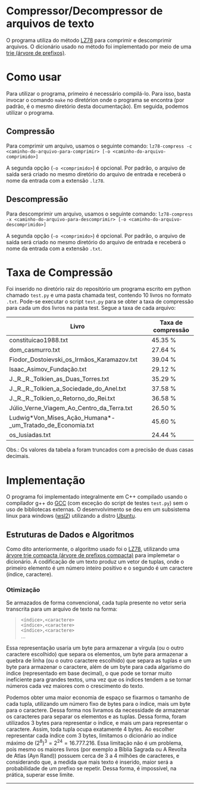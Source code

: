 # Compressor/Decompressor de arquivos de texto

O programa utiliza do método [LZ78](https://pt.wikipedia.org/wiki/LZ78) para comprimir e descomprimir arquivos. O dicionário usado no método foi implementado por meio de uma [trie (árvore de prefixos)](https://pt.wikipedia.org/wiki/Trie).

# Como usar

Para utilizar o programa, primeiro é necessário compilá-lo. Para isso, basta invocar o comando `make` no diretórion onde o programa se encontra (por padrão, é o mesmo diretório desta documentação). Em seguida, podemos utilizar o programa.

## Compressão

Para comprimir um arquivo, usamos o seguinte comando:
`lz78-compress -c <caminho-do-arquivo-para-comprimir> [-o <caminho-do-arquivo-comprimido>]`

A segunda opção (`-o <comprimido>`) é opcional. Por padrão, o arquivo de saída será criado no mesmo diretório do arquivo de entrada e receberá o nome da entrada com a extensão `.lz78`.

## Descompressão

Para descomprimir um arquivo, usamos o seguinte comando:
`lz78-compress -x <caminho-do-arquivo-para-descomprimir> [-o <caminho-do-arquivo-descomprimido>]`

A segunda opção (`-o <comprimido>`) é opcional. Por padrão, o arquivo de saída será criado no mesmo diretório do arquivo de entrada e receberá o nome da entrada com a extensão `.txt`.

# Taxa de Compressão

Foi inserido no diretório raiz do repositório um programa escrito em python chamado `test.py` e uma pasta chamada test, contendo 10 livros no formato `.txt`. Pode-se executar o script `test.py` para se obter a taxa de compressão para cada um dos livros na pasta test. Segue a taxa de cada arquivo:

| Livro                                                      | Taxa de compressão |
| ---------------------------------------------------------- | ------------------ |
| constituicao1988.txt                                       | 45.35 %            |
| dom_casmurro.txt                                           | 27.64 %            |
| Fiodor_Dostoievski_os_Irmãos_Karamazov.txt                 | 39.04 %            |
| Isaac_Asimov_Fundação.txt                                  | 29.12 %            |
| J.\_R.\_R.\_Tolkien_as_Duas_Torres.txt                     | 35.29 %            |
| J.\_R.\_R.\_Tolkien_a_Sociedade_do_Anel.txt                | 37.58 %            |
| J.\_R.\_R.\_Tolkien_o_Retorno_do_Rei.txt                   | 36.58 %            |
| Júlio_Verne_Viagem_Ao_Centro_da_Terra.txt                  | 26.50 %            |
| Ludwig\*Von_Mises_Ação_Humana\*\-_um_Tratado_de_Economia.txt | 45.60 %            |
| os_lusiadas.txt                                            | 24.44 %            |

Obs.: Os valores da tabela a foram truncados com a precisão de duas casas decimais.

# Implementação

O programa foi implementado integralmente em C++ compilado usando o compilador g++ do [GCC](https://gcc.gnu.org/) (com exceção do script de testes `test.py`) sem o uso de bibliotecas externas. O desenvolvimento se deu em um subsistema linux para windows ([wsl2](https://learn.microsoft.com/en-us/windows/wsl/)) utilizando a distro [Ubuntu](https://ubuntu.com/wsl).

## Estruturas de Dados e Algoritmos

Como dito anteriormente, o algoritmo usado foi o [LZ78](https://pt.wikipedia.org/wiki/LZ78), utilizando uma [árvore trie compacta (árvore de prefixos compacta)](https://pt.wikipedia.org/wiki/Trie) para implemetar o dicionário. A codificação de um texto produz um vetor de tuplas, onde o primeiro elemento é um número inteiro positivo e o segundo é um caractere (índice, caractere).

### Otimização

Se armazados de forma convencional, cada tupla presente no vetor seria transcrita para um arquivo de texto na forma:

> `<índice>,<caractere>`\
> `<índice>,<caractere>`\
> `<índice>,<caractere>`\
> ...

Essa representação usaria um byte para armazenar a vírgula (ou o outro caractere escolhido) que separa os elementos, um byte para armazenar a quebra de linha (ou o outro caractere escolhido) que separa as tuplas e um byte para armazenar o caractere, além de um byte para cada algarismo do índice (representado em base decimal), o que pode se tornar muito ineficiente para grandes textos, uma vez que os índices tendem a se tornar números cada vez maiores com o crescimento do texto.

Podemos obter uma maior economia de espaço se fixarmos o tamanho de cada tupla, utilizando um número fixo de bytes para o índice, mais um byte para o caractere. Dessa forma nos livramos da necessidade de armazenar os caracteres para separar os elementos e as tuplas. Dessa forma, foram utilizados 3 bytes para representar o índice, e mais um para representar o caractere. Assim, toda tupla ocupa exatamente 4 bytes. Ao escolher representar cada índice com 3 bytes, limitamos o dicionário ao indice máximo de $(2^8)^3=2^{24}= 16.777.216$. Essa limitação não é um problema, pois mesmo os maiores livros (por exemplo a Bíblia Sagrada ou A Revolta de Atlas (Ayn Rand)) possuem cerca de 3 a 4 milhões de caracteres, e considerando que, a medida que mais texto é inserido, maior será a probabilidade de um prefixo se repetir. Dessa forma, é impossível, na prática, superar esse limite.

---
